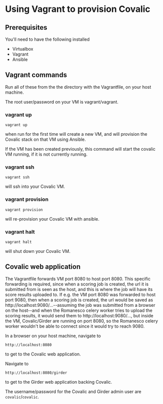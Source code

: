 # Using Vagrant to provision Covalic

## Prerequisites

You'll need to have the following installed

  * Virtualbox
  * Vagrant
  * Ansible

## Vagrant commands

Run all of these from the the directory with the Vagrantfile, on your host machine.

The root user/password on your VM is vagrant/vagrant.

### vagrant up

    vagrant up

when run for the first time will create a new VM, and will provision
the Covalic stack on that VM using Ansible.

If the VM has been created previously, this command will start the covalic VM
running, if it is not currently running.

### vagrant ssh

    vagrant ssh

will ssh into your Covalic VM.

### vagrant provision

    vagrant provision

will re-provision your Covalic VM with ansible.

### vagrant halt

    vagrant halt

will shut down your Covalic VM.

## Covalic web application

The Vagrantfile forwards VM port 8080 to host port 8080.  This specific
forwarding is required, since when a scoring job is created, the url it is
submitted from is seen as the host, and this is where the job will have its
score results uploaded to.  If e.g. the VM port 8080 was forwarded to host port
9080, then when a scoring job is created, the url would be saved as
http://localhost:9080/...--assuming the job was submitted from a browser on
the host--and when the Romanesco celery worker tries to upload the scoring
results, it would send them to http://localhost:9080/..., but inside the VM,
Covalic/Girder are running on port 8080, so the Romanesco celery worker
wouldn't be able to connect since it would try to reach 9080.


In a browser on your host machine, navigate to 

    http://localhost:8080

to get to the Covalic web application.

Navigate to 

    http://localhost:8080/girder

to get to the Girder web application backing Covalic.


The username/password for the Covalic and Girder admin user are
`covalic`/`covalic`.
